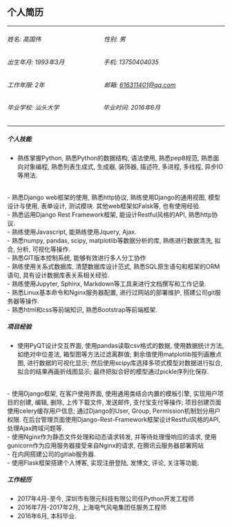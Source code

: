 ## 个人简历

--------------------

###### 姓名: 高国伟&nbsp;&nbsp;&nbsp;&nbsp;&nbsp;&nbsp;&nbsp;&nbsp;&nbsp;&nbsp;&nbsp;&nbsp;&nbsp;&nbsp;&nbsp;&nbsp;&nbsp;&nbsp;&nbsp;&nbsp;&nbsp;&nbsp;&nbsp;&nbsp;&nbsp;&nbsp;&nbsp;&nbsp;&nbsp;&nbsp;&nbsp;&nbsp;&nbsp;&nbsp;&nbsp;&nbsp;&nbsp;性别: 男
###### 出生年月: 1993年3月&nbsp;&nbsp;&nbsp;&nbsp;&nbsp;&nbsp;&nbsp;&nbsp;&nbsp;&nbsp;&nbsp;&nbsp;&nbsp;&nbsp;&nbsp;&nbsp;&nbsp;&nbsp;&nbsp;&nbsp;&nbsp;&nbsp;&nbsp;手机: 13750404035
###### 工作年限: 2年&nbsp;&nbsp;&nbsp;&nbsp;&nbsp;&nbsp;&nbsp;&nbsp;&nbsp;&nbsp;&nbsp;&nbsp;&nbsp;&nbsp;&nbsp;&nbsp;&nbsp;&nbsp;&nbsp;&nbsp;&nbsp;&nbsp;&nbsp;&nbsp;&nbsp;&nbsp;&nbsp;&nbsp;&nbsp;&nbsp;&nbsp;&nbsp;&nbsp;&nbsp; 邮箱: 616311401@qq.com
###### 毕业学校: 汕头大学 &nbsp;&nbsp;&nbsp;&nbsp;&nbsp;&nbsp;&nbsp;&nbsp;&nbsp;&nbsp;&nbsp;&nbsp;&nbsp;&nbsp;&nbsp;&nbsp;&nbsp;&nbsp;&nbsp;&nbsp;&nbsp;&nbsp;&nbsp;&nbsp;&nbsp;毕业时间: 2016年6月

----------

##### 个人技能

- 熟练掌握Python, 熟悉Python的数据结构, 语法使用, 熟悉pep8规范, 熟悉面向对象编程, 熟悉列表生成式, 生成器, 装饰器, 描述符,  多进程, 多线程, 异步IO等用法.
<br/>
- 熟悉Django web框架的使用, 熟悉http协议, 熟练使用Django的通用视图, 模型设计与使用, 表单设计, 测试模块. 其他web框架如Falsk等, 也有使用经验.
<br/>
- 熟悉运用Django Rest Framework框架, 能设计Restful风格的API, 熟悉http协议.
<br/>
- 熟练使用Javascript, 能熟练使用Jquery, Ajax.
<br/>
- 熟悉numpy, pandas, scipy, matplotlib等数据分析的库, 熟练进行数据清洗, 拟合, 分析, 可视化等操作.
<br/>
- 熟悉GIT版本控制系统, 能够有效进行多人分工协作
<br/>
- 熟练使用关系式数据库, 清楚数据库设计范式, 熟悉SQL原生语句和框架的ORM语句, 具有设计数据库表关系相关经验.
<br/>
- 熟练使用Jupyter, Sphinx, Markdown等工具来进行文档撰写和工作记录.
<br/>
- 熟悉Linux基本命令和Nginx服务器配置, 进行过网站的部署维护, 搭建公司git服务器等操作.
<br/>
- 熟悉html和css等前端知识, 熟悉Bootstrap等前端框架.

##### 项目经验

- 使用PyQT设计交互界面, 使用pandas读取csv格式的数据, 使用数据统计方法, 如绝对中位差法, 箱型图等方法过滤离群值; 剩余值使用matplotlib按列画散点图, 进行数据的可视化显示; 然后使用scipy库选择多项式模型对数据进行拟合, 拟合的结果再画折线图显示; 最终把拟合好的模型通过pickle序列化保存.
<br/>
- 使用Django框架, 在客户使用界面, 使用通用类结合内置的模板引擎, 实现用户项目的创建, 编辑, 删除, 上传下载文件, 发送邮件, 支付宝支付等操作; 项目创建页面使用celery缓存用户信息; 通过Django的User, Group, Permission机制划分用户权限. 在后台管理页面使用Django-Rest-Framework框架设计Restful风格的API, 处理Ajax跨域问题等.
<br/>
- 使用Nginx作为静态文件处理和动态请求转发, 并等待处理慢响应的请求, 使用gunicorn作为应用服务器接受来自Nginx的请求, 在腾讯云服务器部署网站 
<br/>
- 在内网搭建公司的gitlab服务器. 
<br/>
- 使用Flask框架搭建个人博客, 实现注册登陆, 发博文, 评论, 关注等功能.


##### 工作经历

- 2017年4月-至今, 深圳市有限元科技有限公司任Python开发工程师
- 2016年7月-2017年2月, 上海电气风电集团任服务工程师
- 2016年6月, 本科毕业.
